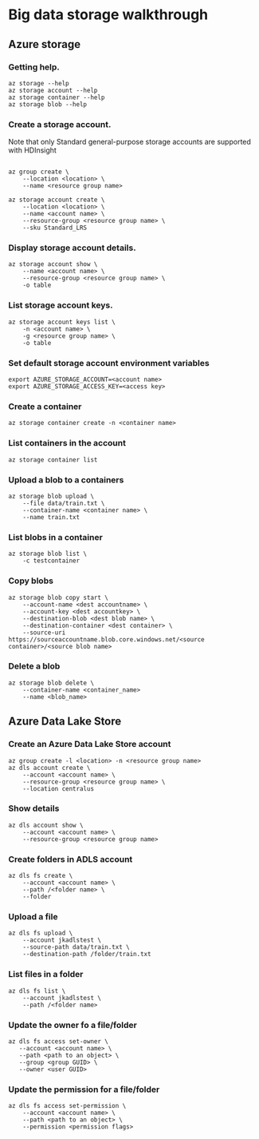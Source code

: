 # Big data storage walkthrough
## Azure storage
### Getting help.
```
az storage --help
az storage account --help
az storage container --help
az storage blob --help
```
### Create a storage account.
Note that only Standard general-purpose storage accounts are supported with HDInsight
```

az group create \
    --location <location> \
    --name <resource group name>

az storage account create \
    --location <location> \
    --name <account name> \
    --resource-group <resource group name> \
    --sku Standard_LRS
```
    
### Display storage account details.
```
az storage account show \
    --name <account name> \
    --resource-group <resource group name> \
    -o table
```
    
### List storage account keys.
```
az storage account keys list \
    -n <account name> \
    -g <resource group name> \
    -o table
```

### Set default storage account environment variables
```
export AZURE_STORAGE_ACCOUNT=<account name>
export AZURE_STORAGE_ACCESS_KEY=<access key>
```

### Create a container
```
az storage container create -n <container name>
```

### List containers in the account
```
az storage container list
```

### Upload a blob to a containers
```
az storage blob upload \
    --file data/train.txt \
    --container-name <container name> \
    --name train.txt
```

### List blobs in a container
```
az storage blob list \
    -c testcontainer
```

### Copy blobs
```
az storage blob copy start \
    --account-name <dest accountname> \
    --account-key <dest accountkey> \
    --destination-blob <dest blob name> \
    --destination-container <dest container> \
    --source-uri https://sourceaccountname.blob.core.windows.net/<source container>/<source blob name>
```

### Delete a blob
```
az storage blob delete \
    --container-name <container_name> 
    --name <blob_name>
```

## Azure Data Lake Store

### Create an Azure Data Lake Store account
```
az group create -l <location> -n <resource group name>
az dls account create \
    --account <account name> \
    --resource-group <resource group name> \
    --location centralus
```
### Show details
```
az dls account show \
    --account <account name> \
    --resource-group <resource group name>
```


### Create folders in ADLS account
```
az dls fs create \
    --account <account name> \
    --path /<folder name> \
    --folder
```
### Upload a file
```
az dls fs upload \
    --account jkadlstest \
    --source-path data/train.txt \
    --destination-path /folder/train.txt
```

### List files in a folder
```
az dls fs list \
    --account jkadlstest \
    --path /<folder name>
```

### Update the owner fo a file/folder
```
az dls fs access set-owner \
   --account <account name> \
   --path <path to an object> \
   --group <group GUID> \
   --owner <user GUID>
```

### Update the permission for a file/folder
```
az dls fs access set-permission \
    --account <account name> \
    --path <path to an object> \
    --permission <permission flags>
```

